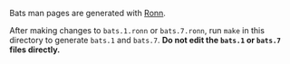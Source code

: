 Bats man pages are generated with [Ronn](http://rtomayko.github.io/ronn/).

After making changes to `bats.1.ronn` or `bats.7.ronn`, run `make` in this
directory to generate `bats.1` and `bats.7`. **Do not edit the `bats.1` or
`bats.7` files directly.**
